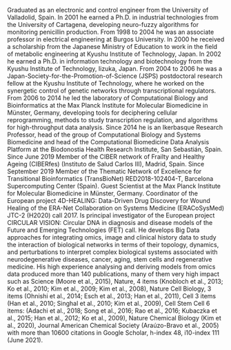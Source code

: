 Graduated as an electronic and control engineer from the University of Valladolid, Spain. 
In 2001 he earned a Ph.D. in industrial technologies from the University of Cartagena, 
developing neuro-fuzzy algorithms for monitoring penicillin production. 
From 1998 to 2004 he was an associate professor in electrical engineering at Burgos University. 
In 2000 he received a scholarship from the Japanese Ministry of Education to work in the field of metabolic engineering at 
Kyushu Institute of Technology, Japan.
In 2002 he earned a Ph.D. in information technology and biotechnology from the Kyushu Institute of Technology, Iizuka, Japan. 
From 2004 to 2006 he was a Japan-Society-for-the-Promotion-of-Science (JSPS) postdoctoral research fellow at the 
Kyushu Institute of Technology, where he worked on the synergetic control of genetic networks through transcriptional regulators.
From 2006 to 2014 he led the laboratory of Computational Biology and Bioinformatics at the 
Max Planck Institute for Molecular Biomedicine in Münster, Germany, developing tools for deciphering cellular reprogramming, 
methods to study transcription regulation, and algorithms for high-throughput data analysis. 
Since 2014 he is an Ikerbasque Research Professor, head of the group of Computational Biology and Systems Biomedicine and head of the 
Computational Biomedicine Data Analysis Platform at the Biodonostia Health Research Institute, San Sebastián, Spain.
Since June 2019 Member of the CIBER network of Frailty and Healthy Ageing (CIBERfes) (Instituto de Salud Carlos III), Madrid, Spain. 
Since September 2019 Member of the Thematic Network of Excellence for Transitional Bioinformatics (TransBioNet) RED2018-102404-T,
Barcelona Supercomputing Center (Spain).
Guest Scientist at the Max Planck Institute for Molecular Biomedicine in Münster, Germany. 
Coordinator of the European project 4D-HEALING: Data-Driven Drug Discovery for Wound Healing of the ERA-Net
Collaboration on Systems Medicine (ERACoSysMed) JTC-2 (H2020) call 2017.
Is principal investigator of the European project CIRCULAR VISION: 
Circular DNA in diagnosis and disease models of the Future and Emerging Technologies (FET) call.
He develops Big Data approaches for integrating omics, image and clinical history data to study the interaction of
biological networks in terms of their topology, dynamics, and perturbations to interpret complex biological systems associated with neurodegenerative diseases,
cancer, aging, stem cells and regenerative medicine.
His high experience analysing and deriving models from omics data produced more than 140 publications, 
many of them very high impact such as Science (Moore et al., 2015),
Nature, 4 items (Knobloch et al., 2013; Ko et al., 2010; Kim et al., 2009; Kim et al., 2008), 
Nature Cell Biology, 3 items (Ohnishi et al., 2014; Esch et al., 2013; Han et al., 2011), 
Cell 3 items (Han et al., 2010; Singhal et al., 2010; Kim et al., 2009), 
Cell Stem Cell 6 items: (Adachi et al., 2018; Song et al., 2016; Rao et al., 2016; Kubaczka et al., 2015; Han et al., 2012; Ko et al., 2009),
Nature Chemical Biology (Kim et al., 2020), Journal American Chemical Society (Araúzo-Bravo et al., 2005)
with more than 10600 citations in Google Scholar, h-index 48, i10-index 111 (June 2021).

<!---
mararabra/mararabra is a ✨ special ✨ repository because its `README.md` (this file) appears on your GitHub profile.
You can click the Preview link to take a look at your changes.
--->
